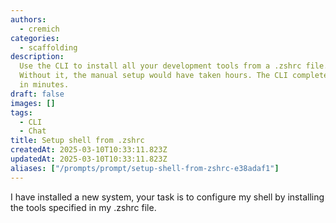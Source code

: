 ```yaml
---
authors:
  - cremich
categories:
  - scaffolding
description:
  Use the CLI to install all your development tools from a .zshrc file.
  Without it, the manual setup would have taken hours. The CLI completes the task
  in minutes.
draft: false
images: []
tags:
  - CLI
  - Chat
title: Setup shell from .zshrc
createdAt: 2025-03-10T10:33:11.823Z
updatedAt: 2025-03-10T10:33:11.823Z
aliases: ["/prompts/prompt/setup-shell-from-zshrc-e38adaf1"]
---
```


I have installed a new system, your task is to configure my shell by installing the tools specified in my .zshrc file.
